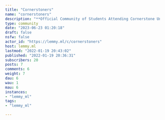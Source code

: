 ```yaml
---
title: "Cornerstoners" 
name: "cornerstoners"
description: "**Official Community of Students Attending Cornerstone University**Talk about the greatest years of your life or problems you're facing while attending or graduating CornerstonePosts made here will not be filtered or deleted unless it doesn't follow Lemmy's TOS, Community completely ran by graduates. "
type: community
date: "2023-06-23 01:20:18"
draft: false
nsfw: false
actor_id: "https://lemmy.ml/c/cornerstoners"
host: lemmy.ml
lastmod: "2022-01-19 20:43:02"
published: "2022-01-19 20:36:31"
subscribers: 20
posts: 7
comments: 6
weight: 7
dau: 6
wau: 1
mau: 6
instances:
- "lemmy_ml"
tags: 
- "lemmy_ml"

---
```


